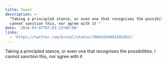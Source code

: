 ```yaml
---
title: Tweet
description: >-
  "Taking a principled stance, or even one that recognises the possibilities, I
  cannot sanction this, nor agree with it "
date: '2016-03-07T07:03:13+00:00'
links:
  - 'https://twitter.com/brucel/status/706620340814929921'
---
```

Taking a principled stance, or even one that recognises the possibilities, I cannot sanction this, nor agree with it 

